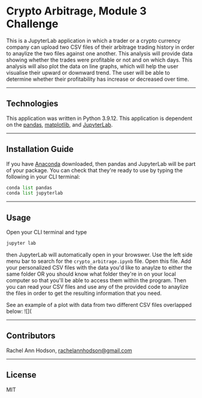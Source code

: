 # Crypto Arbitrage, Module 3 Challenge

This is a JupyterLab application in which a trader or a crypto currency company can upload two CSV files of their arbitrage trading history in order to anaylize the two files against one another. This analysis will provide data showing whether the trades were profitable or not and on which days. This analysis will also plot the data on line graphs, which will help the user visualise their upward or downward trend. The user will be able to determine whether their profitability has increase or decreased over time.

---

## Technologies

This application was written in Python 3.9.12. This application is dependent on the [pandas](https://pandas.pydata.org/), [matplotlib](https://matplotlib.org/), and [JupyterLab](https://jupyter.org/).

---

## Installation Guide

If you have [Anaconda](https://www.anaconda.com/products/distribution) downloaded, then pandas and JupyterLab will be part of your package. You can check that they're ready to use by typing the following in your CLI terminal:
```python
conda list pandas
conda list jupyterlab
```

---

## Usage

Open your CLI terminal and type
```python
jupyter lab
```
then JupyterLab will automatically open in your browswer. Use the left side menu bar to search for the `crypto_arbitrage.ipynb` file. Open this file. Add your personalized CSV files with the data you'd like to anaylze to either the same folder OR you should know what folder they're in on your local computer so that you'll be able to access them within the program. Then you can read your CSV files and use any of the provided code to anaylize the files in order to get the resulting information that you need.

See an example of a plot with data from two different CSV files overlapped below:
![](

---

## Contributors

Rachel Ann Hodson, rachelannhodson@gmail.com

---

## License

MIT
